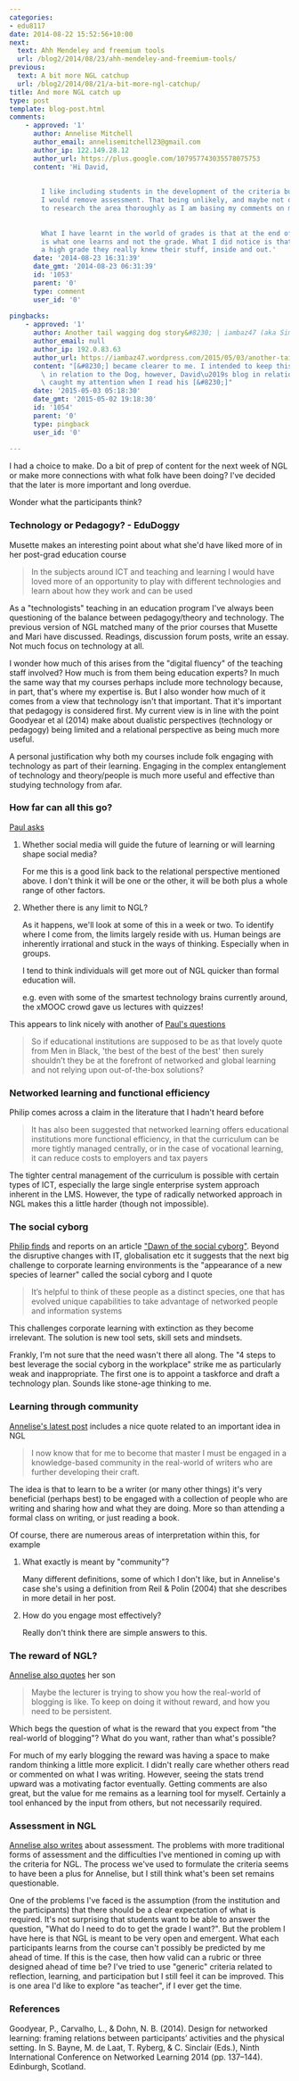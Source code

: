 ```yaml
---
categories:
- edu8117
date: 2014-08-22 15:52:56+10:00
next:
  text: Ahh Mendeley and freemium tools
  url: /blog2/2014/08/23/ahh-mendeley-and-freemium-tools/
previous:
  text: A bit more NGL catchup
  url: /blog2/2014/08/21/a-bit-more-ngl-catchup/
title: And more NGL catch up
type: post
template: blog-post.html
comments:
    - approved: '1'
      author: Annelise Mitchell
      author_email: annelisemitchell23@gmail.com
      author_ip: 122.149.28.12
      author_url: https://plus.google.com/107957743035578075753
      content: 'Hi David,
    
    
        I like including students in the development of the criteria but if I had a choice
        I would remove assessment. That being unlikely, and maybe not desirable, I need
        to research the area thoroughly as I am basing my comments on my experiences.
    
    
        What I have learnt in the world of grades is that at the end of the day what matters
        is what one learns and not the grade. What I did notice is that when one did achieve
        a high grade they really knew their stuff, inside and out.'
      date: '2014-08-23 16:31:39'
      date_gmt: '2014-08-23 06:31:39'
      id: '1053'
      parent: '0'
      type: comment
      user_id: '0'
    
pingbacks:
    - approved: '1'
      author: Another tail wagging dog story&#8230; | iambaz47 (aka Simon)
      author_email: null
      author_ip: 192.0.83.63
      author_url: https://iambaz47.wordpress.com/2015/05/03/another-tail-wagging-dog-story/
      content: "[&#8230;] became clearer to me. I intended to keep this blog specific\
        \ in relation to the Dog, however, David\u2019s blog in relation to other matters\
        \ caught my attention when I read his [&#8230;]"
      date: '2015-05-03 05:18:30'
      date_gmt: '2015-05-02 19:18:30'
      id: '1054'
      parent: '0'
      type: pingback
      user_id: '0'
    
---
```

I had a choice to make. Do a bit of prep of content for the next week of NGL or make more connections with what folk have been doing? I've decided that the later is more important and long overdue.

Wonder what the participants think?

### Technology or Pedagogy? - EduDoggy

Musette makes an interesting point about what she'd have liked more of in her post-grad education course

> In the subjects around ICT and teaching and learning I would have loved more of an opportunity to play with different technologies and learn about how they work and can be used

As a "technologists" teaching in an education program I've always been questioning of the balance between pedagogy/theory and technology. The previous version of NGL matched many of the prior courses that Musette and Mari have discussed. Readings, discussion forum posts, write an essay. Not much focus on technology at all.

I wonder how much of this arises from the "digital fluency" of the teaching staff involved? How much is from them being education experts? In much the same way that my courses perhaps include more technology because, in part, that's where my expertise is. But I also wonder how much of it comes from a view that technology isn't that important. That it's important that pedagogy is considered first. My current view is in line with the point Goodyear et al (2014) make about dualistic perspectives (technology or pedagogy) being limited and a relational perspective as being much more useful.

A personal justification why both my courses include folk engaging with technology as part of their learning. Engaging in the complex entanglement of technology and theory/people is much more useful and effective than studying technology from afar.

### How far can all this go?

[Paul asks](http://siblingsofcysticfibrosis.wordpress.com/2014/07/31/1-minute-paper-edu8117-2/)

1. Whether social media will guide the future of learning or will learning shape social media?
    
    For me this is a good link back to the relational perspective mentioned above. I don't think it will be one or the other, it will be both plus a whole range of other factors.
    
2. Whether there is any limit to NGL?
    
    As it happens, we'll look at some of this in a week or two. To identify where I come from, the limits largely reside with us. Human beings are inherently irrational and stuck in the ways of thinking. Especially when in groups.
    
    I tend to think individuals will get more out of NGL quicker than formal education will.
    
    e.g. even with some of the smartest technology brains currently around, the xMOOC crowd gave us lectures with quizzes!
    

This appears to link nicely with another of [Paul's questions](http://siblingsofcysticfibrosis.wordpress.com/2014/08/20/the-best-of-the-best-of-the-best-sir-men-in-black/)

> So if educational institutions are supposed to be as that lovely quote from Men in Black, 'the best of the best of the best' then surely shouldn’t they be at the forefront of networked and global learning and not relying upon out-of-the-box solutions?

### Networked learning and functional efficiency

Philip comes across a claim in the literature that I hadn't heard before

> It has also been suggested that networked learning offers educational institutions more functional efficiency, in that the curriculum can be more tightly managed centrally, or in the case of vocational learning, it can reduce costs to employers and tax payers

The tighter central management of the curriculum is possible with certain types of ICT, especially the large single enterprise system approach inherent in the LMS. However, the type of radically networked approach in NGL makes this a little harder (though not impossible).

### The social cyborg

[Philip finds](http://www.dreamsys.com.au/blog/edu8117-ngl/the-extinction-of-the-information-neanderthal/) and reports on an article ["Dawn of the social cyborg"](http://50.63.221.144/content/dawn-social-cyborg). Beyond the disruptive changes with IT, globalisation etc it suggests that the next big challenge to corporate learning environments is the "appearance of a new species of learner" called the social cyborg and I quote

> It’s helpful to think of these people as a distinct species, one that has evolved unique capabilities to take advantage of networked people and information systems

This challenges corporate learning with extinction as they become irrelevant. The solution is new tool sets, skill sets and mindsets.

Frankly, I'm not sure that the need wasn't there all along. The "4 steps to best leverage the social cyborg in the workplace" strike me as particularly weak and inappropriate. The first one is to appoint a taskforce and draft a technology plan. Sounds like stone-age thinking to me.

### Learning through community

[Annelise's latest post](http://lifechanginglearning.blogspot.com.au/2014/08/transformation-in-ngl-community.html) includes a nice quote related to an important idea in NGL

> I now know that for me to become that master I must be engaged in a knowledge-based community in the real-world of writers who are further developing their craft.

The idea is that to learn to be a writer (or many other things) it's very beneficial (perhaps best) to be engaged with a collection of people who are writing and sharing how and what they are doing. More so than attending a formal class on writing, or just reading a book.

Of course, there are numerous areas of interpretation within this, for example

1. What exactly is meant by "community"?
    
    Many different definitions, some of which I don't like, but in Annelise's case she's using a definition from Reil & Polin (2004) that she describes in more detail in her post.
    
2. How do you engage most effectively?
    
    Really don't think there are simple answers to this.
    

### The reward of NGL?

[Annelise also quotes](http://lifechanginglearning.blogspot.com.au/2014/08/work-life-balance-in-networked-world.html) her son

> Maybe the lecturer is trying to show you how the real-world of blogging is like. To keep on doing it without reward, and how you need to be persistent.

Which begs the question of what is the reward that you expect from "the real-world of blogging"? What do you want, rather than what's possible?

For much of my early blogging the reward was having a space to make random thinking a little more explicit. I didn't really care whether others read or commented on what I was writing. However, seeing the stats trend upward was a motivating factor eventually. Getting comments are also great, but the value for me remains as a learning tool for myself. Certainly a tool enhanced by the input from others, but not necessarily required.

### Assessment in NGL

[Annelise also writes](http://lifechanginglearning.blogspot.com.au/2014/08/why-is-assessment-so-problematic.html) about assessment. The problems with more traditional forms of assessment and the difficulties I've mentioned in coming up with the criteria for NGL. The process we've used to formulate the criteria seems to have been a plus for Annelise, but I still think what's been set remains questionable.

One of the problems I've faced is the assumption (from the institution and the participants) that there should be a clear expectation of what is required. It's not surprising that students want to be able to answer the question, "What do I need to do to get the grade I want?". But the problem I have here is that NGL is meant to be very open and emergent. What each participants learns from the course can't possibly be predicted by me ahead of time. If this is the case, then how valid can a rubric or three designed ahead of time be? I've tried to use "generic" criteria related to reflection, learning, and participation but I still feel it can be improved. This is one area I'd like to explore "as teacher", if I ever get the time.

### References

Goodyear, P., Carvalho, L., & Dohn, N. B. (2014). Design for networked learning: framing relations between participants’ activities and the physical setting. In S. Bayne, M. de Laat, T. Ryberg, & C. Sinclair (Eds.), Ninth International Conference on Networked Learning 2014 (pp. 137–144). Edinburgh, Scotland.
